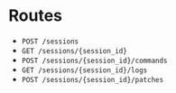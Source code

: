 # Routes

- `POST /sessions`
- `GET /sessions/{session_id}`
- `POST /sessions/{session_id}/commands`
- `GET /sessions/{session_id}/logs`
- `POST /sessions/{session_id}/patches`
